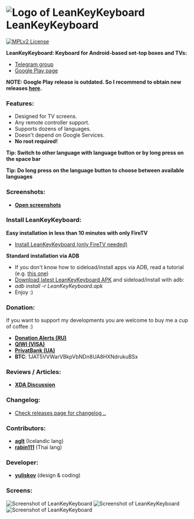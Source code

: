 ![Logo of LeanKeyKeyboard](img/leankeykeyboard_logo_small.png "Logo of LeanKeyKeyboard") LeanKeyKeyboard
=========

[![MPLv2 License](http://img.shields.io/badge/license-MPLv2-blue.svg?style=flat-square)](https://www.mozilla.org/MPL/2.0/)

__LeanKeyKeyboard: Keyboard for Android-based set-top boxes and TVs:__

 * <a href="https://t.me/LeanKeyKeyboard">Telegram group</a>
 * <a href="https://play.google.com/store/apps/details?id=org.liskovsoft.androidtv.rukeyboard" target="_blank">Google Play page</a>

__NOTE: Google Play release is outdated. So I recommend to obtain new releases [here](https://github.com/yuliskov/LeanKeyKeyboard/releases).__

### Features:
 * Designed for TV screens.
 * Any remote controller support.
 * Supports dozens of languages.
 * Doesn't depend on Google Services.
 * __No root required!__

__Tip: Switch to other language with language button or by long press on the space bar__

__Tip: Do long press on the language button to choose between available languages__

### Screenshots:
 * __[Open screenshots](#screens)__

### Install LeanKeyKeyboard:
__Easy installation in less than 10 minutes with only FireTV__
 * <a href="https://github.com/yuliskov/LeanKeyKeyboard/wiki/How-to-Install-LeanKeyKeyboard-on-FireTV">Install LeanKeyKeyboard (only FireTV needed)</a>

__Standard installation via ADB__
 * If you don't know how to sideload/install apps via ADB, read a tutorial (e.g. <a href="http://kodi.wiki/view/HOW-TO:Install_Kodi_on_Fire_TV" target="_blank">this one</a>)
 * <a href="https://github.com/yuliskov/LeanKeyKeyboard/releases" target="_blank">Download latest LeanKeyKeyboard APK</a> and sideload/install with adb: 
 * *adb install -r LeanKeyKeyboard.apk*
 * Enjoy :)

### Donation:
If you want to support my developments you are welcome to buy me a cup of coffee :)
 * [__Donation Alerts (RU)__](https://www.donationalerts.ru/r/firsthash)
 * [__QIWI (VISA)__](https://qiwi.com/n/GUESS025)
 * [__PrivatBank (UA)__](https://privatbank.ua/ru/sendmoney?payment=9e46a6ef78)
 * __BTC__: 1JAT5VVWarVBkpVbNDn8UA8HXNdrukuBSx
 
### Reviews / Articles:
 * [__XDA Discussion__](https://forum.xda-developers.com/fire-tv/general/guide-change-screen-keyboard-to-leankey-t3527675)
 
### Changelog:
 * [Check releases page for changelog ..](https://github.com/yuliskov/LeanKeyKeyboard/releases)

### Contributors:
 * __[aglt](https://github.com/aglt)__ (Icelandic lang)
 * __[rabin111](https://github.com/rabin111)__ (Thai lang)

### Developer:
 * __[yuliskov](https://github.com/yuliskov)__ (design & coding)

### Screens:
![Screenshot of LeanKeyKeyboard](img/leankeykeyboard_screenshot_01.png "Screenshot of LeanKeyKeyboard")
![Screenshot of LeanKeyKeyboard](img/leankeykeyboard_screenshot_02.png "Screenshot of LeanKeyKeyboard")
![Screenshot of LeanKeyKeyboard](img/leankeykeyboard_screenshot_03.png "Screenshot of LeanKeyKeyboard")
